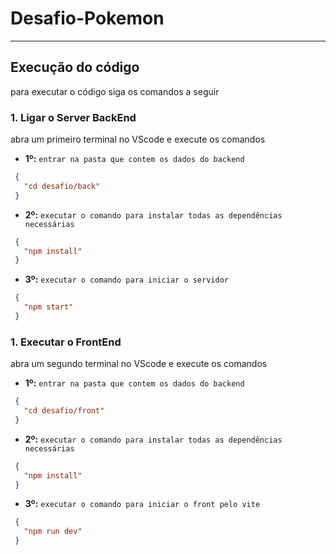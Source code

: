 # Desafio-Pokemon

---

## Execução do código 

para executar o código siga os comandos a seguir

### **1. Ligar o Server BackEnd**
abra um primeiro terminal no VScode e execute os comandos

- **1º:** `entrar na pasta que contem os dados do backend`
 ```json
  {
    "cd desafio/back"
  }
  ```
- **2º:** `executar o comando para instalar todas as dependências necessárias`
 ```json
  {
    "npm install"
  }
  ```
- **3º:** `executar o comando para iniciar o servidor`
 ```json
  {
    "npm start"
  }
  ```

  ### **1. Executar o FrontEnd**
abra um segundo terminal no VScode e execute os comandos

- **1º:** `entrar na pasta que contem os dados do backend`
 ```json
  {
    "cd desafio/front"
  }
  ```
- **2º:** `executar o comando para instalar todas as dependências necessárias`
 ```json
  {
    "npm install"
  }
  ```
- **3º:** `executar o comando para iniciar o front pelo vite`
 ```json
  {
    "npm run dev"
  }
  ```
